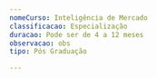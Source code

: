 ```yaml
---
nomeCurso: Inteligência de Mercado
classificacao: Especialização
duracao: Pode ser de 4 a 12 meses
observacao: obs
tipo: Pós Graduação

---
```


